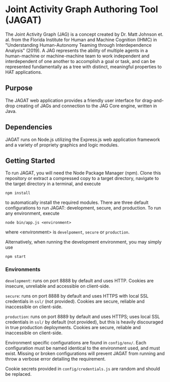 # Joint Activity Graph Authoring Tool (JAGAT)

The Joint Activity Graph (JAG) is a concept created by Dr. Matt Johnson et. al. from the Florida Institute for Human and Machine Cognition (IHMC) in "Understanding Human-Autonomy Teaming through Interdependence Analysis" (2019). A JAG represents the ability of multiple agents in a human-machine or machine-machine team to work independent and interdependent of one another to accomplish a goal or task, and can be represented fundamentally as a tree with distinct, meaningful properties to HAT applications.

## Purpose

The JAGAT web application provides a friendly user interface for drag-and-drop creating of JAGs and connection to the JAG Core engine, written in Java.

## Dependencies

JAGAT runs on Node.js utilizing the Express.js web application framework and a variety of propriety graphics and logic modules.

## Getting Started

To run JAGAT, you will need the Node Package Manager (npm). Clone this repository or extract a compressed copy to a target directory, navigate to the target directory in a terminal, and execute

`npm install`

to automatically install the required modules. There are three default configurations to run JAGAT: development, secure, and production. To run any environment, execute

`node bin/app.js <environment>`

where \<environment> is `develpoment`, `secure` or `production`.

Alternatively, when running the development environment, you may simply use

`npm start`

### Environments

`development`: runs on port 8888 by default and uses HTTP. Cookies are insecure, unreliable and accessible on client-side.

`secure`: runs on port 8888 by default and uses HTTPS with local SSL credentials in `ssl/` (not provided). Cookies are secure, reliable and inaccessible on client-side.

`production`: runs on port 8889 by default and uses HTTPS; uses local SSL credentials in `ssl/` by default (not provided), but this is heavily discouraged in true production deployments. Cookies are secure, reliable and inaccessible on client-side.

Environment specific configurations are found in `config/env/`. Each configuration must be named identical to the environment used, and must exist. Missing or broken configurations will prevent JAGAT from running and throw a verbose error detailing the requirement.

Cookie secrets provided in `config/credentials.js` are random and should be replaced.